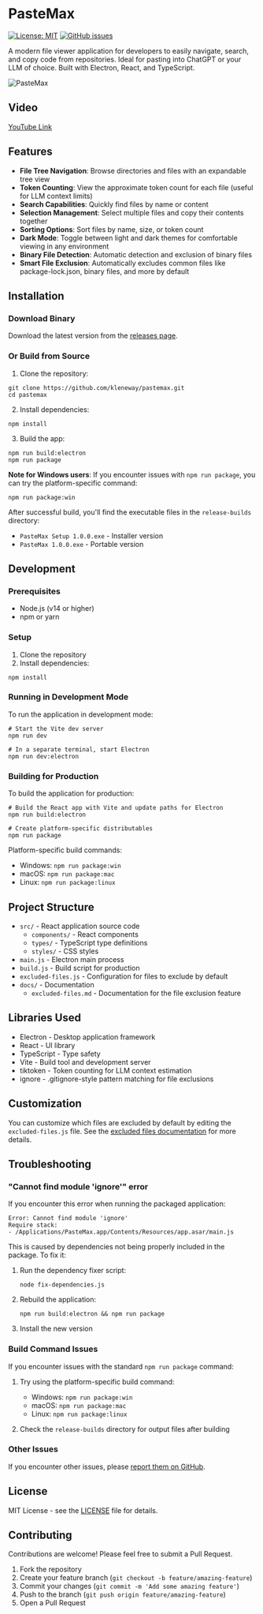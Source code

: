 # PasteMax

[![License: MIT](https://img.shields.io/badge/License-MIT-yellow.svg)](https://opensource.org/licenses/MIT)
[![GitHub issues](https://img.shields.io/github/issues/kleneway/pastemax)](https://github.com/kleneway/pastemax/issues)

A modern file viewer application for developers to easily navigate, search, and copy code from repositories. Ideal for pasting into ChatGPT or your LLM of choice. Built with Electron, React, and TypeScript.

![PasteMax](https://github.com/user-attachments/assets/7160e35a-a0d5-4519-bc84-8035e3aa3f92)

## Video
[YouTube Link](https://youtu.be/YV-pZSDNnPo)

## Features

- **File Tree Navigation**: Browse directories and files with an expandable tree view
- **Token Counting**: View the approximate token count for each file (useful for LLM context limits)
- **Search Capabilities**: Quickly find files by name or content
- **Selection Management**: Select multiple files and copy their contents together
- **Sorting Options**: Sort files by name, size, or token count
- **Dark Mode**: Toggle between light and dark themes for comfortable viewing in any environment
- **Binary File Detection**: Automatic detection and exclusion of binary files
- **Smart File Exclusion**: Automatically excludes common files like package-lock.json, binary files, and more by default

## Installation

### Download Binary

Download the latest version from the [releases page](https://github.com/kleneway/pastemax/releases).

### Or Build from Source

1. Clone the repository:

```
git clone https://github.com/kleneway/pastemax.git
cd pastemax
```

2. Install dependencies:

```
npm install
```

3. Build the app:

```
npm run build:electron
npm run package
```

**Note for Windows users**: If you encounter issues with `npm run package`, you can try the platform-specific command:

```
npm run package:win
```

After successful build, you'll find the executable files in the `release-builds` directory:
- `PasteMax Setup 1.0.0.exe` - Installer version
- `PasteMax 1.0.0.exe` - Portable version

## Development

### Prerequisites

- Node.js (v14 or higher)
- npm or yarn

### Setup

1. Clone the repository
2. Install dependencies:

```
npm install
```

### Running in Development Mode

To run the application in development mode:

```
# Start the Vite dev server
npm run dev

# In a separate terminal, start Electron
npm run dev:electron
```

### Building for Production

To build the application for production:

```
# Build the React app with Vite and update paths for Electron
npm run build:electron

# Create platform-specific distributables
npm run package
```

Platform-specific build commands:
- Windows: `npm run package:win`
- macOS: `npm run package:mac`
- Linux: `npm run package:linux`

## Project Structure

- `src/` - React application source code
  - `components/` - React components
  - `types/` - TypeScript type definitions
  - `styles/` - CSS styles
- `main.js` - Electron main process
- `build.js` - Build script for production
- `excluded-files.js` - Configuration for files to exclude by default
- `docs/` - Documentation
  - `excluded-files.md` - Documentation for the file exclusion feature

## Libraries Used

- Electron - Desktop application framework
- React - UI library
- TypeScript - Type safety
- Vite - Build tool and development server
- tiktoken - Token counting for LLM context estimation
- ignore - .gitignore-style pattern matching for file exclusions

## Customization

You can customize which files are excluded by default by editing the `excluded-files.js` file. See the [excluded files documentation](docs/excluded-files.md) for more details.

## Troubleshooting

### "Cannot find module 'ignore'" error

If you encounter this error when running the packaged application:

```
Error: Cannot find module 'ignore'
Require stack:
- /Applications/PasteMax.app/Contents/Resources/app.asar/main.js
```

This is caused by dependencies not being properly included in the package. To fix it:

1. Run the dependency fixer script:

   ```
   node fix-dependencies.js
   ```

2. Rebuild the application:

   ```
   npm run build:electron && npm run package
   ```

3. Install the new version

### Build Command Issues

If you encounter issues with the standard `npm run package` command:

1. Try using the platform-specific build command:
   - Windows: `npm run package:win`
   - macOS: `npm run package:mac`
   - Linux: `npm run package:linux`

2. Check the `release-builds` directory for output files after building

### Other Issues

If you encounter other issues, please [report them on GitHub](https://github.com/kleneway/pastemax/issues).

## License

MIT License - see the [LICENSE](LICENSE) file for details.

## Contributing

Contributions are welcome! Please feel free to submit a Pull Request.

1. Fork the repository
2. Create your feature branch (`git checkout -b feature/amazing-feature`)
3. Commit your changes (`git commit -m 'Add some amazing feature'`)
4. Push to the branch (`git push origin feature/amazing-feature`)
5. Open a Pull Request
